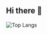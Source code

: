 ## Hi there 👋

![Top Langs](https://github-readme-stats.vercel.app/api/top-langs/?username=adinterm&layout=compact)
